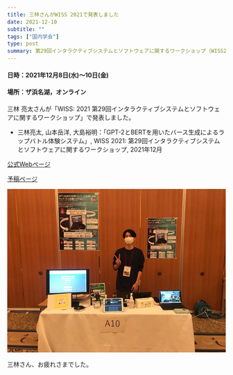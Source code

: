 ```yaml
---
title: 三林さんがWISS 2021で発表しました
date: 2021-12-10
subtitle: ""
tags: ["国内学会"]
type: post
summary: 第29回インタラクティブシステムとソフトウェアに関するワークショップ（WISS2021）
---
```


#### 日時：2021年12月8日(水)～10日(金)
#### 場所：ザ浜名湖，オンライン

三林 亮太さんが「WISS: 2021 第29回インタラクティブシステムとソフトウェアに関するワークショップ」で発表しました。

+ 三林亮太, 山本岳洋, 大島裕明：「GPT-2とBERTを用いたバース生成によるラップバトル体験システム」, WISS 2021: 第29回インタラクティブシステムとソフトウェアに関するワークショップ, 2021年12月

[公式Webページ](https://www.wiss.org/WISS2021/)

[予稿ページ](https://www.wiss.org/WISS2021Proceedings/data/2-A10.pdf)

![](peace.jpg)

三林さん、お疲れさまでした。

<!-- 1. 論文採録バージョン -->
<!-- [第一著者]さんの論文が「[学会フルネーム]」に採録されました。 -->

<!-- [公式Webページ](学会公式ページTopのURL) -->


<!-- 書誌情報。書式はPublicationsを参考。変にコードブロックとかで囲まなくてOK -->


<!-- [年月日]に発表予定 -->



<!-- 2. 論文発表済みバージョン -->
<!-- [第一著者]さんが「[学会フルネーム]」で発表しました。 -->

<!-- [公式Webページ](学会公式ページTopのURL) -->


<!-- 書誌情報。書式はPublicationsを参考。変にコードブロックとかで囲まなくてOK -->


<!-- 3. 論文受賞バージョン -->
<!-- [第一著者]さんの論文が「[学会フルネーム]」で「[受賞名]」を受賞しました -->

<!-- [公式Webページ](学会公式ページTopのURL) -->


<!-- 書誌情報。書式はPublicationsを参考。変にコードブロックとかで囲まなくてOK -->

<!-- 同学会複数名の場合は並べて良い感じにして -->